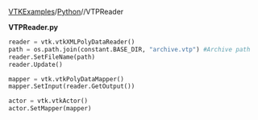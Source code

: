 [VTKExamples](/index/)/[Python](/Python)//VTPReader

**VTPReader.py**
```python
reader = vtk.vtkXMLPolyDataReader()
path = os.path.join(constant.BASE_DIR, "archive.vtp") #Archive path
reader.SetFileName(path)
reader.Update()

mapper = vtk.vtkPolyDataMapper()
mapper.SetInput(reader.GetOutput())

actor = vtk.vtkActor()
actor.SetMapper(mapper)
```
